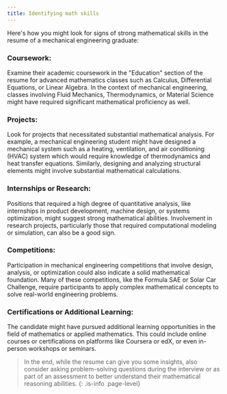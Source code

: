 ```yaml
---
title: Identifying math skills
---
```

Here's how you might look for signs of strong mathematical skills in the resume of a mechanical engineering graduate:

### Coursework:
Examine their academic coursework in the "Education" section of the resume for advanced mathematics classes such as Calculus, Differential Equations, or Linear Algebra. In the context of mechanical engineering, classes involving Fluid Mechanics, Thermodynamics, or Material Science might have required significant mathematical proficiency as well.

### Projects:
Look for projects that necessitated substantial mathematical analysis. For example, a mechanical engineering student might have designed a mechanical system such as a heating, ventilation, and air conditioning (HVAC) system which would require knowledge of thermodynamics and heat transfer equations. Similarly, designing and analyzing structural elements might involve substantial mathematical calculations.

### Internships or Research:
Positions that required a high degree of quantitative analysis, like internships in product development, machine design, or systems optimization, might suggest strong mathematical abilities. Involvement in research projects, particularly those that required computational modeling or simulation, can also be a good sign.

### Competitions:
Participation in mechanical engineering competitions that involve design, analysis, or optimization could also indicate a solid mathematical foundation. Many of these competitions, like the Formula SAE or Solar Car Challenge, require participants to apply complex mathematical concepts to solve real-world engineering problems.

### Certifications or Additional Learning:
The candidate might have pursued additional learning opportunities in the field of mathematics or applied mathematics. This could include online courses or certifications on platforms like Coursera or edX, or even in-person workshops or seminars.

> In the end, while the resume can give you some insights, also consider asking problem-solving questions during the interview or as part of an assessment to better understand their mathematical reasoning abilities.
{: .is-info .page-level}